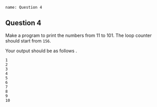 ```ngMeta
name: Question 4
```

## Question 4

Make a program to print the numbers from 11 to 101. The loop counter should start from `156`.

Your output should be as follows .

```
1
2
3
4
5
6
7
8
9
10
```
